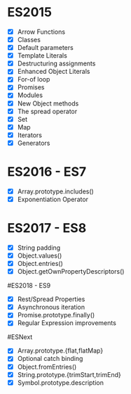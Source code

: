 # ES2015

- [x] Arrow Functions
- [x] Classes
- [x] Default parameters
- [x] Template Literals
- [x] Destructuring assignments
- [x] Enhanced Object Literals
- [x] For-of loop
- [x] Promises
- [x] Modules
- [x] New Object methods
- [x] The spread operator
- [x] Set
- [x] Map
- [x] Iterators
- [x] Generators

# ES2016 - ES7
- [x] Array.prototype.includes()
- [x] Exponentiation Operator

# ES2017 - ES8
- [x] String padding
- [x] Object.values()
- [x] Object.entries()
- [x] Object.getOwnPropertyDescriptors()

#ES2018 - ES9
- [x] Rest/Spread Properties
- [x] Asynchronous iteration
- [x] Promise.prototype.finally()
- [x] Regular Expression improvements

#ESNext
- [x] Array.prototype.{flat,flatMap}
- [x] Optional catch binding
- [x] Object.fromEntries()
- [x] String.prototype.{trimStart,trimEnd}
- [x] Symbol.prototype.description
